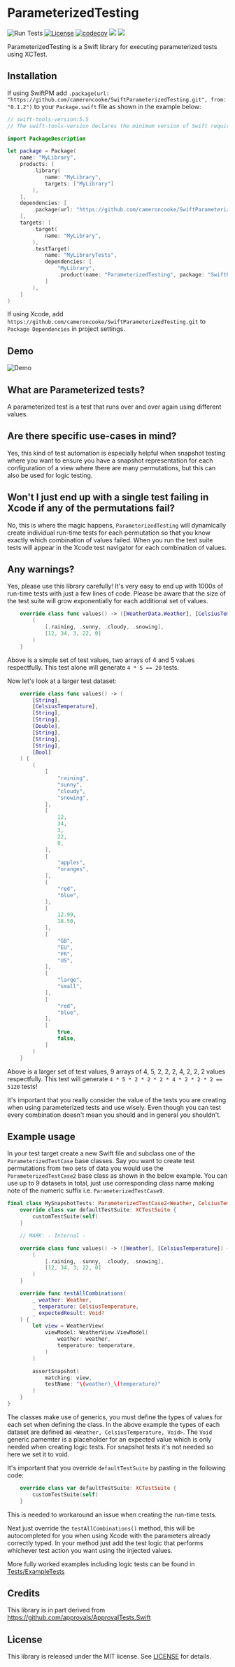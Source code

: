 # ParameterizedTesting

![Run Tests](https://github.com/cameroncooke/SwiftParameterizedTesting/workflows/Swift/badge.svg)
[![License](https://img.shields.io/badge/license-mit-brightgreen.svg)](https://en.wikipedia.org/wiki/MIT_License)
[![codecov](https://codecov.io/gh/cameroncooke/SwiftParameterizedTesting/branch/main/graph/badge.svg?token=MPBFPN7OLI)](https://codecov.io/gh/cameroncooke/SwiftParameterizedTesting)
[![](https://img.shields.io/endpoint?url=https%3A%2F%2Fswiftpackageindex.com%2Fapi%2Fpackages%2Fcameroncooke%2FSwiftParameterizedTesting%2Fbadge%3Ftype%3Dswift-versions)](https://swiftpackageindex.com/cameroncooke/SwiftParameterizedTesting)
[![](https://img.shields.io/endpoint?url=https%3A%2F%2Fswiftpackageindex.com%2Fapi%2Fpackages%2Fcameroncooke%2FSwiftParameterizedTesting%2Fbadge%3Ftype%3Dplatforms)](https://swiftpackageindex.com/cameroncooke/SwiftParameterizedTesting)

ParameterizedTesting is a Swift library for executing parameterized tests using XCTest.

## Installation

If using SwiftPM add `.package(url: "https://github.com/cameroncooke/SwiftParameterizedTesting.git", from: "0.1.2")` to your `Package.swift` file as shown in the example below:


```swift
// swift-tools-version:5.5
// The swift-tools-version declares the minimum version of Swift required to build this package.

import PackageDescription

let package = Package(
    name: "MyLibrary",
    products: [
        .library(
            name: "MyLibrary",
            targets: ["MyLibrary"]
        ),
    ],
    dependencies: [
        .package(url: "https://github.com/cameroncooke/SwiftParameterizedTesting.git", from: "0.1.2")
    ],
    targets: [
        .target(
            name: "MyLibrary",
        ),
        .testTarget(
            name: "MyLibraryTests",
            dependencies: [
                "MyLibrary",
                .product(name: "ParameterizedTesting", package: "SwiftParameterizedTesting"),
            ]
        ),
    ]
)

```

If using Xcode, add `https://github.com/cameroncooke/SwiftParameterizedTesting.git` to `Package Dependencies` in project settings.

## Demo

![Demo](https://user-images.githubusercontent.com/630601/206025630-2d8f96d3-66ae-4bb9-8185-540006700db5.gif)

## What are Parameterized tests?

A parameterized test is a test that runs over and over again using different values.

## Are there specific use-cases in mind?

Yes, this kind of test automation is especially helpful when snapshot testing where you want to ensure you have a snapshot representation for each configuration of a view where there are many permutations, but this can also be used for logic testing.

## Won't I just end up with a single test failing in Xcode if any of the permutations fail?

No, this is where the magic happens, `ParameterizedTesting` will dynamically create individual run-time tests for each permutation so that you know exactly which combination of values failed. When you run the test suite tests will appear in the Xcode test navigator for each combination of values.

## Any warnings?

Yes, please use this library carefully! It's very easy to end up with 1000s of run-time tests with just a few lines of code. Please be aware that the size of the test suite will grow exponentially for each additional set of values.

```swift
    override class func values() -> ([WeatherData.Weather], [CelsiusTemperature]) {
        (
            [.raining, .sunny, .cloudy, .snowing],
            [12, 34, 3, 22, 0]
        )
    }
```

Above is a simple set of test values, two arrays of 4 and 5 values respectfully. This test alone will generate `4 * 5 == 20` tests. 

Now let's look at a larger test dataset:

```swift
    override class func values() -> (
        [String],
        [CelsiusTemperature],
        [String],
        [String],
        [Double],
        [String],
        [String],
        [String],
        [Bool]
    ) {
        (
            [
                "raining",
                "sunny",
                "cloudy",
                "snowing",
            ],
            [
                12,
                34,
                3,
                22,
                0,
            ],
            [
                "apples",
                "oranges",
            ],
            [
                "red",
                "blue",
            ],
            [
                12.99,
                18.50,
            ],
            [
                "GB",
                "EU",
                "FR",
                "US",
            ],
            [
                "large",
                "small",
            ],
            [
                "red",
                "blue",
            ],
            [
                true,
                false,
            ]
        )
    }
```

Above is a larger set of test values, 9 arrays of 4, 5, 2, 2, 2, 4, 2, 2, 2 values respectfully. This test will generate `4 * 5 * 2 * 2 * 2 * 4 * 2 * 2 * 2 == 5120` tests!

It's important that you really consider the value of the tests you are creating when using parameterized tests and use wisely. Even though you can test every combination doesn't mean you should and in general you shouldn't.

## Example usage

In your test target create a new Swift file and subclass one of the `ParameterizedTestCase` base classes. Say you want to create test permutations from two sets of data you would use the `ParameterizedTestCase2` base class as shown in the below example. You can use up to 9 datasets in total, just use corresponding class name making note of the numeric suffix i.e. `ParameterizedTestCase9`.

```swift
final class MySnapshotTests: ParameterizedTestCase2<Weather, CelsiusTemperature, Void> {
    override class var defaultTestSuite: XCTestSuite {
        customTestSuite(self)
    }

    // MARK: - Internal -

    override class func values() -> ([Weather], [CelsiusTemperature]) {
        (
            [.raining, .sunny, .cloudy, .snowing],
            [12, 34, 3, 22, 0]
        )
    }

    override func testAllCombinations(
        _ weather: Weather,
        _ temperature: CelsiusTemperature,
        _ expectedResult: Void?
    ) {
        let view = WeatherView(
            viewModel: WeatherView.ViewModel(
                weather: weather,
                temperature: temperature,
            )
        )

        assertSnapshot(
            matching: view,
            testName: "\(weather)_\(temperature)"
        )
    }
}
```

The classes make use of generics, you must define the types of values for each set when defining the class. In the above example the types of each dataset are defined as `<Weather, CelsiusTemperature, Void>`. The `Void` generic pamemter is a placeholder for an expected value which is only needed when creating logic tests. For snapshot tests it's not needed so here we set it to void.

It's important that you override `defaultTestSuite` by pasting in the following code:

```swift
    override class var defaultTestSuite: XCTestSuite {
        customTestSuite(self)
    }
```

This is needed to workaround an issue when creating the run-time tests.

Next just override the `testAllCombinations()` method, this will be autocompleted for you when using Xcode with the parameters already correctly typed. In your method just add the test logic that performs whichever test action you want using the injected values.


More fully worked examples including logic tests can be found in [Tests/ExampleTests](Tests/ExampleTests)

## Credits

This library is in part derived from https://github.com/approvals/ApprovalTests.Swift

## License

This library is released under the MIT license. See [LICENSE](LICENSE) for details.

